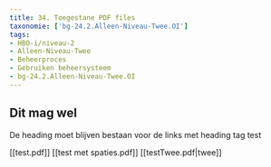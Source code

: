 ```yaml
---
title: 34. Toegestane PDF files
taxonomie: ['bg-24.2.Alleen-Niveau-Twee.OI']
tags:
- HBO-i/niveau-2
- Alleen-Niveau-Twee
- Beheerproces
- Gebruiken beheersysteem
- bg-24.2.Alleen-Niveau-Twee.OI
---
```



## Dit mag wel
De heading moet blijven bestaan voor de links met heading tag test

[[test.pdf]]
[[test met spaties.pdf]]
[[testTwee.pdf|twee]]
